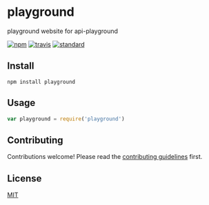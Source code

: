 # playground

playground website for api-playground

[![npm][npm-image]][npm-url]
[![travis][travis-image]][travis-url]
[![standard][standard-image]][standard-url]

[npm-image]: https://img.shields.io/npm/v/playground.svg?style=flat-square
[npm-url]: https://www.npmjs.com/package/playground
[travis-image]: https://img.shields.io/travis/Flet/playground.svg?style=flat-square
[travis-url]: https://travis-ci.org/Flet/playground
[standard-image]: https://img.shields.io/badge/code%20style-semistandard-brightgreen.svg?style=flat-square
[standard-url]: http://npm.im/semistandard

## Install

```
npm install playground
```

## Usage

```js
var playground = require('playground')
```

## Contributing

Contributions welcome! Please read the [contributing guidelines](CONTRIBUTING.md) first.

## License

[MIT](LICENSE.md)
